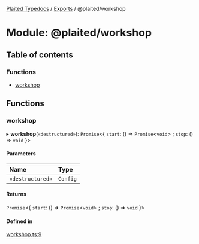 [Plaited Typedocs](../README.md) / [Exports](../modules.md) / @plaited/workshop

# Module: @plaited/workshop

## Table of contents

### Functions

- [workshop](plaited_workshop.md#workshop)

## Functions

### workshop

▸ **workshop**(`«destructured»`): `Promise`<{ `start`: () => `Promise`<`void`\> ; `stop`: () => `void`  }\>

#### Parameters

| Name | Type |
| :------ | :------ |
| `«destructured»` | `Config` |

#### Returns

`Promise`<{ `start`: () => `Promise`<`void`\> ; `stop`: () => `void`  }\>

#### Defined in

[workshop.ts:9](https://github.com/plaited/plaited/blob/ff0cf9f/libs/workshop/src/workshop.ts#L9)
